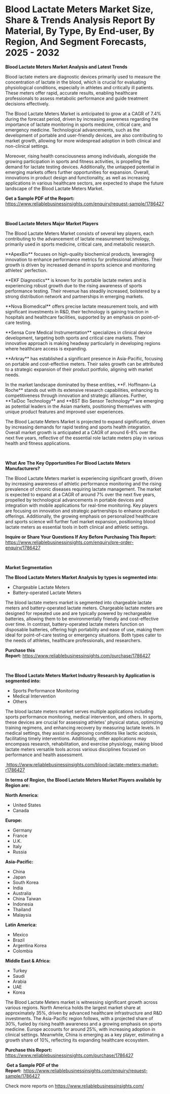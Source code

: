 <p><h1>Blood Lactate Meters Market Size, Share & Trends Analysis Report By Material, By Type, By End-user, By Region, And Segment Forecasts, 2025 - 2032</h1></p><p><strong>Blood Lactate Meters Market Analysis and Latest Trends</strong></p>
<p><p>Blood lactate meters are diagnostic devices primarily used to measure the concentration of lactate in the blood, which is crucial for evaluating physiological conditions, especially in athletes and critically ill patients. These meters offer rapid, accurate results, enabling healthcare professionals to assess metabolic performance and guide treatment decisions effectively.</p><p>The Blood Lactate Meters Market is anticipated to grow at a CAGR of 7.4% during the forecast period, driven by increasing awareness regarding the importance of lactate monitoring in sports medicine, critical care, and emergency medicine. Technological advancements, such as the development of portable and user-friendly devices, are also contributing to market growth, allowing for more widespread adoption in both clinical and non-clinical settings.</p><p>Moreover, rising health consciousness among individuals, alongside the growing participation in sports and fitness activities, is propelling the demand for lactate testing devices. Additionally, the untapped potential in emerging markets offers further opportunities for expansion. Overall, innovations in product design and functionality, as well as increasing applications in various healthcare sectors, are expected to shape the future landscape of the Blood Lactate Meters Market.</p></p>
<p><strong>Get a Sample PDF of the Report:&nbsp;</strong> <a href="https://www.reliablebusinessinsights.com/enquiry/request-sample/1786427?utm_campaign=3542&utm_medium=2&utm_source=Github&utm_content=ia&utm_term=25032025&utm_id=blood-lactate-meters">https://www.reliablebusinessinsights.com/enquiry/request-sample/1786427</a></p>
<p>&nbsp;</p>
<p><strong>Blood Lactate Meters Major Market Players</strong></p>
<p><p>The Blood Lactate Meters Market consists of several key players, each contributing to the advancement of lactate measurement technology, primarily used in sports medicine, critical care, and metabolic research. </p><p>**ApexBio** focuses on high-quality biochemical products, leveraging innovation to enhance performance metrics for professional athletes. Their growth is driven by increased demand in sports science and monitoring athletes' perfection.</p><p>**EKF Diagnostics** is known for its portable lactate meters and is experiencing robust growth due to the rising awareness of sports performance testing. Their revenue has steadily increased, bolstered by a strong distribution network and partnerships in emerging markets.</p><p>**Nova Biomedical** offers precise lactate measurement tools, and with significant investments in R&D, their technology is gaining traction in hospitals and healthcare facilities, supported by an emphasis on point-of-care testing.</p><p>**Sensa Core Medical Instrumentation** specializes in clinical device development, targeting both sports and critical care markets. Their innovative approach is making headway particularly in developing regions where healthcare access is expanding.</p><p>**Arkray** has established a significant presence in Asia-Pacific, focusing on portable and cost-effective meters. Their sales growth can be attributed to a strategic expansion of their product portfolio, aligning with market needs.</p><p>In the market landscape dominated by these entities, **F. Hoffmann-La Roche** stands out with its extensive research capabilities, enhancing its competitiveness through innovation and strategic alliances. Further, **TaiDoc Technology** and **BST Bio Sensor Technology** are emerging as potential leaders in the Asian markets, positioning themselves with unique product features and improved user experiences.</p><p>The Blood Lactate Meters Market is projected to expand significantly, driven by increasing demands for rapid testing and sports health integration. Overall market growth is anticipated at a CAGR of around 6-8% over the next five years, reflective of the essential role lactate meters play in various health and fitness applications.</p></p>
<p>&nbsp;</p>
<p><strong>What Are The Key Opportunities For Blood Lactate Meters Manufacturers?</strong></p>
<p><p>The Blood Lactate Meters market is experiencing significant growth, driven by increasing awareness of athletic performance monitoring and the rising prevalence of chronic diseases requiring lactate management. The market is expected to expand at a CAGR of around 7% over the next five years, propelled by technological advancements in portable devices and integration with mobile applications for real-time monitoring. Key players are focusing on innovation and strategic partnerships to enhance product offerings. Additionally, the growing emphasis on personalized healthcare and sports science will further fuel market expansion, positioning blood lactate meters as essential tools in both clinical and athletic settings.</p></p>
<p><strong>Inquire or Share Your Questions If Any Before Purchasing This Report:</strong> <a href="https://www.reliablebusinessinsights.com/enquiry/pre-order-enquiry/1786427?utm_campaign=3542&utm_medium=2&utm_source=Github&utm_content=ia&utm_term=25032025&utm_id=blood-lactate-meters">https://www.reliablebusinessinsights.com/enquiry/pre-order-enquiry/1786427</a></p>
<p>&nbsp;</p>
<p><strong>Market Segmentation</strong></p>
<p><strong>The Blood Lactate Meters Market Analysis by types is segmented into:</strong></p>
<p><ul><li>Chargeable Lactate Meters</li><li>Battery-operated Lactate Meters</li></ul></p>
<p><p>The blood lactate meters market is segmented into chargeable lactate meters and battery-operated lactate meters. Chargeable lactate meters are designed for repeated use and are typically powered by rechargeable batteries, allowing them to be environmentally friendly and cost-effective over time. In contrast, battery-operated lactate meters function on disposable batteries, offering high portability and ease of use, making them ideal for point-of-care testing or emergency situations. Both types cater to the needs of athletes, healthcare professionals, and researchers.</p></p>
<p><strong>Purchase this Report:&nbsp;</strong><a href="https://www.reliablebusinessinsights.com/purchase/1786427?utm_campaign=3542&utm_medium=2&utm_source=Github&utm_content=ia&utm_term=25032025&utm_id=blood-lactate-meters">https://www.reliablebusinessinsights.com/purchase/1786427</a></p>
<p>&nbsp;</p>
<p><strong>The Blood Lactate Meters Market Industry Research by Application is segmented into:</strong></p>
<p><ul><li>Sports Performance Monitoring</li><li>Medical Intervention</li><li>Others</li></ul></p>
<p><p>The blood lactate meters market serves multiple applications including sports performance monitoring, medical intervention, and others. In sports, these devices are crucial for assessing athletes' physical status, optimizing training regimens, and enhancing recovery by measuring lactate levels. In medical settings, they assist in diagnosing conditions like lactic acidosis, facilitating timely interventions. Additionally, other applications may encompass research, rehabilitation, and exercise physiology, making blood lactate meters versatile tools across various disciplines focused on performance and health assessment.</p></p>
<p><a href="https://www.reliablebusinessinsights.com/blood-lactate-meters-market-r1786427?utm_campaign=3542&utm_medium=2&utm_source=Github&utm_content=ia&utm_term=25032025&utm_id=blood-lactate-meters">&nbsp;https://www.reliablebusinessinsights.com/blood-lactate-meters-market-r1786427</a></p>
<p><strong>In terms of Region, the Blood Lactate Meters Market Players available by Region are:</strong></p>
<p>
    <p> <strong> North America: </strong>
        <ul>
            <li>United States</li>
            <li>Canada</li>
        </ul>
        </p> 
    <p> <strong> Europe: </strong>
        <ul>
            <li>Germany</li>
            <li>France</li>
            <li>U.K.</li>
            <li>Italy</li>
            <li>Russia</li>
        </ul>
        </p> 
    <p> <strong> Asia-Pacific: </strong>
        <ul>
            <li>China</li>
            <li>Japan</li>
            <li>South Korea</li>
            <li>India</li>
            <li>Australia</li>
            <li>China Taiwan</li>
            <li>Indonesia</li>
            <li>Thailand</li>
            <li>Malaysia</li>
        </ul>
        </p> 
    <p> <strong> Latin America: </strong>
        <ul>
            <li>Mexico</li>
            <li>Brazil</li>
            <li>Argentina Korea</li>
            <li>Colombia</li>
        </ul>
        </p> 
    <p> <strong> Middle East & Africa: </strong>
        <ul>
            <li>Turkey</li>
            <li>Saudi</li>
            <li>Arabia</li>
            <li>UAE</li>
            <li>Korea</li>
        </ul>
    </p>
    </p>
<p><p>The Blood Lactate Meters market is witnessing significant growth across various regions. North America holds the largest market share at approximately 35%, driven by advanced healthcare infrastructure and R&D investments. The Asia-Pacific region follows, with a projected share of 30%, fueled by rising health awareness and a growing emphasis on sports medicine. Europe accounts for around 25%, with increasing adoption in clinical settings. Meanwhile, China is emerging as a key player, estimating a growth share of 10%, reflecting its expanding healthcare ecosystem.</p></p>
<p><strong>Purchase this Report: </strong><a href="https://www.reliablebusinessinsights.com/purchase/1786427?utm_campaign=3542&utm_medium=2&utm_source=Github&utm_content=ia&utm_term=25032025&utm_id=blood-lactate-meters">https://www.reliablebusinessinsights.com/purchase/1786427</a></p>
<p>&nbsp;<strong>Get a Sample PDF of the Report:&nbsp;&nbsp;</strong><a href="https://www.reliablebusinessinsights.com/enquiry/request-sample/1786427?utm_campaign=3542&utm_medium=2&utm_source=Github&utm_content=ia&utm_term=25032025&utm_id=blood-lactate-meters">https://www.reliablebusinessinsights.com/enquiry/request-sample/1786427</a></p>
<p><strong></strong></p>
<p>Check more reports on <a href="https://www.reliablebusinessinsights.com/?utm_campaign=3542&utm_medium=2&utm_source=Github&utm_content=ia&utm_term=25032025&utm_id=blood-lactate-meters">https://www.reliablebusinessinsights.com/</a></p>